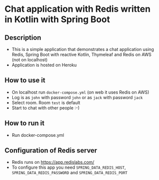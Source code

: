 # Chat application with Redis written in Kotlin with Spring Boot

## Description
- This is a simple application that demonstrates a chat application using Redis, Spring Boot with reactive Kotlin, Thymeleaf and Redis on AWS (not on localhost)
- Application is hosted on Heroku

## How to use it
- On localhost run `docker-compose.yml` (on web it uses Redis on AWS) 
- Log is as `john` with password `john` or as `jack` with password `jack`
- Select room. Room `test` is default
- Start to chat with other people :-)

## How to run it
- Run docker-compose.yml

## Configuration of Redis server
- Redis runs on https://app.redislabs.com/
- To configure this app you need `SPRING_DATA_REDIS_HOST`, `SPRING_DATA_REDIS_PASSWORD` and `SPRING_DATA_REDIS_PORT`
